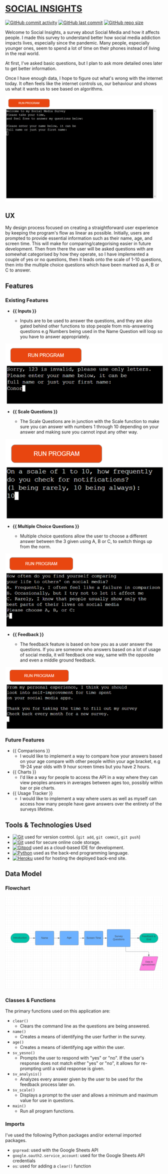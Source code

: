 # [SOCIAL INSIGHTS](https://social-insights-5fd3e17a0651.herokuapp.com)

[![GitHub commit activity](https://img.shields.io/github/commit-activity/t/conor-timmis/Social-Insights)](https://github.com/conor-timmis/Social-Insights/commits/main)
[![GitHub last commit](https://img.shields.io/github/last-commit/conor-timmis/Social-Insights)](https://github.com/conor-timmis/Social-Insights/commits/main)
[![GitHub repo size](https://img.shields.io/github/repo-size/conor-timmis/Social-Insights)](https://github.com/conor-timmis/Social-Insights)


Welcome to Social Insights, a survey about Social Media and how it affects people. I made this survey to understand better how social media addiction impacts lives, especially since the pandemic. Many people, especially younger ones, seem to spend a lot of time on their phones instead of living in the real world.

At first, I've asked basic questions, but I plan to ask more detailed ones later to get better information.

Once I have enough data, I hope to figure out what's wrong with the internet today. It often feels like the internet controls us, our behaviour and shows us what it wants us to see based on algorithms.


![screenshot](documentation/preview.png)


## UX


My design process focused on creating a straightforward user experience by keeping the program's flow as linear as possible. Initially, users are prompted to provide essential information such as their name, age, and screen time. This will make for comparing/categorising easier in future development. Then from there the user will be asked questions with are somewhat categorised by how they operate, so I have implemented a couple of yes or no questions, then it leads onto the scale of 1-10 questions, then into the multiple choice questions which have been marked as A, B or C to answer.


## Features


### Existing Features

- **{{ Inputs }}**

    - Inputs are to be used to answer the questions, and they are also gated behind other functions to stop people from mis-answering questions e.g Numbers being used in the Name Question will loop so you have to answer appropriately.

![screenshot](documentation/features/inputs.png)

- **{{ Scale Questions }}**

    - The Scale Questions are in junction with the Scale function to make sure you can answer with numbers 1 through 10 depending on your answer and making sure you cannot input any other way.

![screenshot](documentation/features/scaleqs.png)

- **{{ Multiple Choice Questions }}**

    - Multiple choice questions allow the user to choose a different answer between the 3 given using A, B or C, to switch things up from the norm.

![screenshot](documentation/features/mpchoice.png)

- **{{ Feedback }}**

    - The feedback feature is based on how you as a user answer the questions. If you are someone who answers based on a lot of usage of social media, it will feedback one way, same with the opposite and even a middle ground feedback.

![screenshot](documentation/features/feedback.png)


### Future Features


- {{ Comparisons }}
    - I would like to implement a way to compare how your answers based on your age compare with other people within your age bracket, e.g 19-24 year olds with 9 hour screen times but you have 2 hours.
- {{ Charts }}
    - I'd like a way for people to access the API in a way where they can view peoples answers in averages between ages too, possibly within bar or pie charts.
- {{ Usage Tracker }}
    - I would like to implement a way where users as well as myself can access how many people have gave answers over the entirety of the surveys lifetime.


## Tools & Technologies Used


- [![Git](https://img.shields.io/badge/Git-grey?logo=git&logoColor=F05032)](https://git-scm.com) used for version control. (`git add`, `git commit`, `git push`)
- [![Git](https://img.shields.io/badge/GitHub-grey?logo=github&logoColor=181717)](https://github.com) used for secure online code storage.
- [![Gitpod](https://img.shields.io/badge/Gitpod-grey?logo=gitpod&logoColor=FFAE33)](https://gitpod.io) used as a cloud-based IDE for development.
- [![Python](https://img.shields.io/badge/Python-grey?logo=python&logoColor=3776AB)](https://www.python.org) used as the back-end programming language.
- [![Heroku](https://img.shields.io/badge/Heroku-grey?logo=heroku&logoColor=430098)](https://www.heroku.com) used for hosting the deployed back-end site.


## Data Model

### Flowchart


![screenshot](documentation/flowchart.png)


### Classes & Functions


The primary functions used on this application are:

- `clear()`
    - Clears the command line as the questions are being answered.
- `name()`
    - Creates a means of identifying the user further in the survey.
- `age()`
    - Creates a means of identifying age within the user.
- `sv_yesno()`
    - Prompts the user to respond with "yes" or "no". If the user's response does not match either "yes" or "no", it allows for re-prompting until a valid response is given.
- `sv_analysis()`
    - Analyzes every answer given by the user to be used for the feedback process later on.
- `sv_scale()`
    -  Displays a prompt to the user and allows a minimum and maximum value for use in questions.
- `main()`
    - Run all program functions.

### Imports

I've used the following Python packages and/or external imported packages.

- `gspread`: used with the Google Sheets API
- `google.oauth2.service_account`: used for the Google Sheets API credentials
- `os`: used for adding a `clear()` function